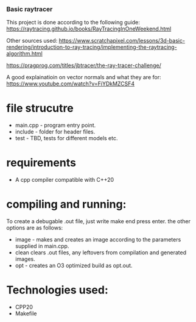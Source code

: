 ### Basic raytracer
This project is done according to the following guide:
https://raytracing.github.io/books/RayTracingInOneWeekend.html

Other sources used: 
https://www.scratchapixel.com/lessons/3d-basic-rendering/introduction-to-ray-tracing/implementing-the-raytracing-algorithm.html

https://pragprog.com/titles/jbtracer/the-ray-tracer-challenge/

A good explainatioin on vector normals and what they are for:
https://www.youtube.com/watch?v=FiYDkMZCSF4

# file strucutre
- main.cpp - program entry point.
- include - folder for header files.
- test - TBD, tests for different models etc.

# requirements
- A cpp compiler compatible with C++20

# compiling and running:
To create a debugable .out file, just write make end press enter.
the other options are as follows:

- image - makes and creates an image according to the parameters supplied in main.cpp.
- clean clears .out files, any leftovers from compilation and generated images.
- opt - creates an O3 optimized build as opt.out.


# Technologies used:
- CPP20
- Makefile